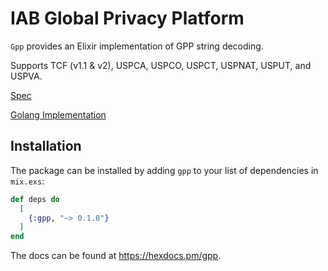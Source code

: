 # IAB Global Privacy Platform
`Gpp` provides an Elixir implementation of GPP string decoding.

Supports TCF (v1.1 & v2), USPCA, USPCO, USPCT, USPNAT, USPUT, and USPVA.

[Spec](https://github.com/InteractiveAdvertisingBureau/Global-Privacy-Platform)

[Golang Implementation](https://github.com/prebid/go-gpp)

## Installation

The package can be installed by adding `gpp` to your list of dependencies in `mix.exs`:

```elixir
def deps do
  [
    {:gpp, "~> 0.1.0"}
  ]
end
```

The docs can be found at <https://hexdocs.pm/gpp>.


